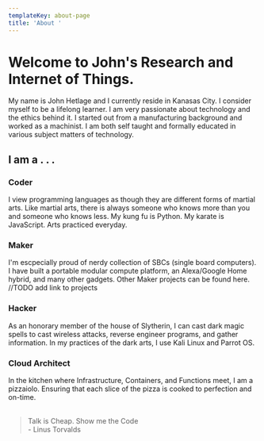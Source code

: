 ```yaml
---
templateKey: about-page
title: 'About '
---
```

# Welcome to John's Research and Internet of Things.

My name is John Hetlage and I currently reside in Kanasas City. I consider myself to be a lifelong learner. I am very passionate about technology and the ethics behind it. I started out from a manufacturing background and worked as a machinist. I am both self taught and formally educated in various subject matters of technology. 

## I am a . . .

### Coder
I view programming languages as though they are different forms of martial arts. Like martial arts, there is always someone who knows more than you and someone who knows less. My kung fu is Python. My karate is JavaScript. Arts practiced everyday.

### Maker
I'm escpecially proud of nerdy collection of SBCs (single board computers). I have built a portable modular compute platform, an Alexa/Google Home hybrid, and many other gadgets. Other Maker projects can be found here. //TODO add link to projects

### Hacker
As an honorary member of the house of Slytherin, I can cast dark magic spells to cast wireless attacks, reverse engineer programs, and gather information. In my practices of the dark arts, I use Kali Linux and Parrot OS.    

### Cloud Architect
In the kitchen where Infrastructure, Containers, and Functions meet, I am a pizzaiolo. Ensuring that each slice of the pizza is cooked to perfection and on-time.  
<br>
> Talk is Cheap. Show me the Code <br />  - Linus Torvalds
